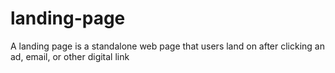 # landing-page
A landing page is a standalone web page that users land on after clicking an ad, email, or other digital link
